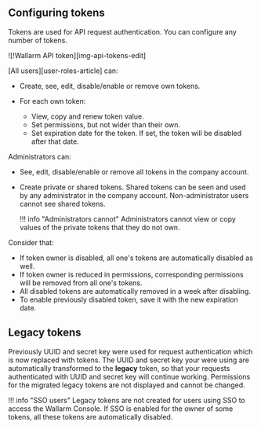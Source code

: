 ## Configuring tokens

Tokens are used for API request authentication. You can configure any number of tokens.

![!Wallarm API token][img-api-tokens-edit]

[All users][user-roles-article] can:

* Create, see, edit, disable/enable or remove own tokens.
* For each own token:

    * View, copy and renew token value.
    * Set permissions, but not wider than their own.
    * Set expiration date for the token. If set, the token will be disabled after that date.

Administrators can:

* See, edit, disable/enable or remove all tokens in the company account.
* Create private or shared tokens. Shared tokens can be seen and used by any administrator in the company account. Non-administrator users cannot see shared tokens.

    !!! info "Administrators cannot"
        Administrators cannot view or copy values of the private tokens that they do not own.

Consider that:

* If token owner is disabled, all one's tokens are automatically disabled as well.
* If token owner is reduced in permissions, corresponding permissions will be removed from all one's tokens.
* All disabled tokens are automatically removed in a week after disabling.
* To enable previously disabled token, save it with the new expiration date.

## Legacy tokens

Previously UUID and secret key were used for request authentication which is now replaced with tokens. The UUID and secret key your were using are automatically transformed to the **legacy** token, so that your requests authenticated with UUID and secret key will continue working. Permissions for the migrated legacy tokens are not displayed and cannot be changed.

!!! info "SSO users"
    Legacy tokens are not created for users using SSO to access the Wallarm Console. If SSO is enabled for the owner of some tokens, all these tokens are automatically disabled.